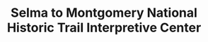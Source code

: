 ---
layout: repo
title: "Selma to Montgomery National Historic Trail Interpretive Center"
id: 10528
permalink: repos/10528/
---
